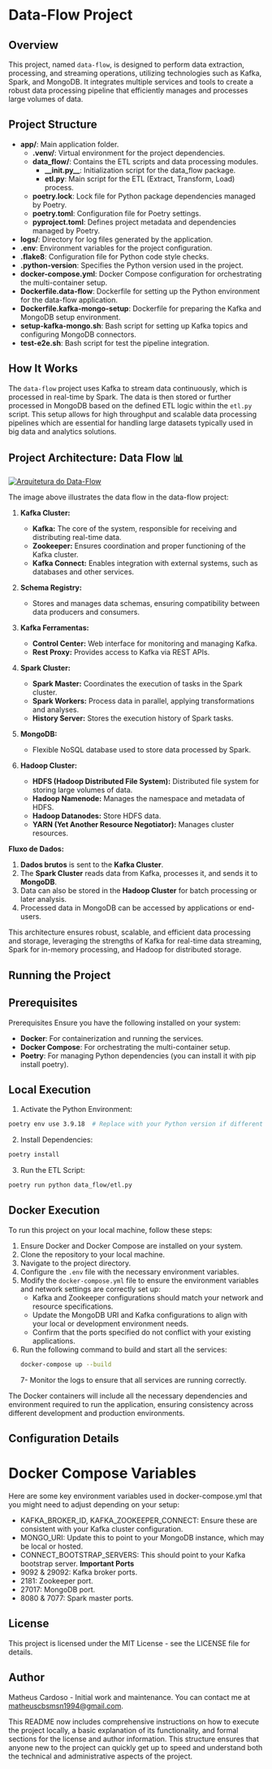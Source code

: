 # Data-Flow Project

## Overview

This project, named `data-flow`, is designed to perform data extraction, processing, and streaming operations, utilizing technologies such as Kafka, Spark, and MongoDB. It integrates multiple services and tools to create a robust data processing pipeline that efficiently manages and processes large volumes of data.

## Project Structure

- **app/**: Main application folder.
  - **.venv/**: Virtual environment for the project dependencies.
  - **data_flow/**: Contains the ETL scripts and data processing modules.
    - **\_\_init.py\_\_**: Initialization script for the data_flow package.
    - **etl.py**: Main script for the ETL (Extract, Transform, Load) process.
  - **poetry.lock**: Lock file for Python package dependencies managed by Poetry.
  - **poetry.toml**: Configuration file for Poetry settings.
  - **pyproject.toml**: Defines project metadata and dependencies managed by Poetry.
- **logs/**: Directory for log files generated by the application.
- **.env**: Environment variables for the project configuration.
- **.flake8**: Configuration file for Python code style checks.
- **.python-version**: Specifies the Python version used in the project.
- **docker-compose.yml**: Docker Compose configuration for orchestrating the multi-container setup.
- **Dockerfile.data-flow**: Dockerfile for setting up the Python environment for the data-flow application.
- **Dockerfile.kafka-mongo-setup**: Dockerfile for preparing the Kafka and MongoDB setup environment.
- **setup-kafka-mongo.sh**: Bash script for setting up Kafka topics and configuring MongoDB connectors.
- **test-e2e.sh**: Bash script for test the pipeline integration.

## How It Works

The `data-flow` project uses Kafka to stream data continuously, which is processed in real-time by Spark. The data is then stored or further processed in MongoDB based on the defined ETL logic within the `etl.py` script. This setup allows for high throughput and scalable data processing pipelines which are essential for handling large datasets typically used in big data and analytics solutions.

## Project Architecture: Data Flow 📊

[![Arquitetura do Data-Flow](assets/arch.png)](assets/arch.png)

The image above illustrates the data flow in the data-flow project:

1. **Kafka Cluster:**

   - **Kafka:** The core of the system, responsible for receiving and distributing real-time data.
   - **Zookeeper:** Ensures coordination and proper functioning of the Kafka cluster.
   - **Kafka Connect:** Enables integration with external systems, such as databases and other services.

2. **Schema Registry:**

   - Stores and manages data schemas, ensuring compatibility between data producers and consumers.

3. **Kafka Ferramentas:**

   - **Control Center:** Web interface for monitoring and managing Kafka.
   - **Rest Proxy:** Provides access to Kafka via REST APIs.

4. **Spark Cluster:**

   - **Spark Master:** Coordinates the execution of tasks in the Spark cluster.
   - **Spark Workers:** Process data in parallel, applying transformations and analyses.
   - **History Server:** Stores the execution history of Spark tasks.

5. **MongoDB:**

   - Flexible NoSQL database used to store data processed by Spark.

6. **Hadoop Cluster:**
   - **HDFS (Hadoop Distributed File System):** Distributed file system for storing large volumes of data.
   - **Hadoop Namenode:** Manages the namespace and metadata of HDFS.
   - **Hadoop Datanodes:** Store HDFS data.
   - **YARN (Yet Another Resource Negotiator):** Manages cluster resources.

**Fluxo de Dados:**

1. **Dados brutos** is sent to the **Kafka Cluster**.
2. The **Spark Cluster** reads data from Kafka, processes it, and sends it to **MongoDB**.
3. Data can also be stored in the **Hadoop Cluster** for batch processing or later analysis.
4. Processed data in MongoDB can be accessed by applications or end-users.

This architecture ensures robust, scalable, and efficient data processing and storage, leveraging the strengths of Kafka for real-time data streaming, Spark for in-memory processing, and Hadoop for distributed storage.

## Running the Project

## Prerequisites

Prerequisites
Ensure you have the following installed on your system:

- **Docker**: For containerization and running the services.
- **Docker Compose**: For orchestrating the multi-container setup.
- **Poetry**: For managing Python dependencies (you can install it with pip install poetry).

## Local Execution

1. Activate the Python Environment:

```bash
poetry env use 3.9.18  # Replace with your Python version if different
```

2. Install Dependencies:

```bash
poetry install
```

3. Run the ETL Script:

```bash
poetry run python data_flow/etl.py
```

## Docker Execution

To run this project on your local machine, follow these steps:

1. Ensure Docker and Docker Compose are installed on your system.
2. Clone the repository to your local machine.
3. Navigate to the project directory.
4. Configure the `.env` file with the necessary environment variables.
5. Modify the `docker-compose.yml` file to ensure the environment variables and network settings are correctly set up:
   - Kafka and Zookeeper configurations should match your network and resource specifications.
   - Update the MongoDB URI and Kafka configurations to align with your local or development environment needs.
   - Confirm that the ports specified do not conflict with your existing applications.
6. Run the following command to build and start all the services:
   ```bash
   docker-compose up --build
   ```
   7- Monitor the logs to ensure that all services are running correctly.

The Docker containers will include all the necessary dependencies and environment required to run the application, ensuring consistency across different development and production environments.

## Configuration Details

# Docker Compose Variables

Here are some key environment variables used in docker-compose.yml that you might need to adjust depending on your setup:

- KAFKA_BROKER_ID, KAFKA_ZOOKEEPER_CONNECT: Ensure these are consistent with your Kafka cluster configuration.
- MONGO_URI: Update this to point to your MongoDB instance, which may be local or hosted.
- CONNECT_BOOTSTRAP_SERVERS: This should point to your Kafka bootstrap server.
  **Important Ports**
- 9092 & 29092: Kafka broker ports.
- 2181: Zookeeper port.
- 27017: MongoDB port.
- 8080 & 7077: Spark master ports.

## License

This project is licensed under the MIT License - see the LICENSE file for details.

## Author

Matheus Cardoso - Initial work and maintenance. You can contact me at matheuscbsmsn1994@gmail.com.

This README now includes comprehensive instructions on how to execute the project locally, a basic explanation of its functionality, and formal sections for the license and author information. This structure ensures that anyone new to the project can quickly get up to speed and understand both the technical and administrative aspects of the project.
